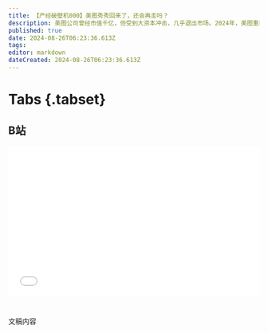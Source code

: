 ```yaml
---
title: 【产经破壁机000】美图秀秀回来了，还会再走吗？
description: 美图公司曾经市值千亿，但受到大资本冲击，几乎退出市场。2024年，美图重新找到了市场定位，但依然要处理和大资本的关系。
published: true
date: 2024-08-26T06:23:36.613Z
tags: 
editor: markdown
dateCreated: 2024-08-26T06:23:36.613Z
---
```


# Tabs {.tabset}

## B站

<div style="position: relative; padding: 30% 45%;">
<iframe style="position: absolute; width: 100%; height: 100%; left: 0; top: 0;" src="//player.bilibili.com/player.html?&bvid=BV1uTeqeYEDK&page=1&as_wide=1&high_quality=1&danmaku=1&autoplay=0" scrolling="no" border="0" frameborder="no" framespacing="0" allowfullscreen="true"></iframe>
</div>


#

文稿内容